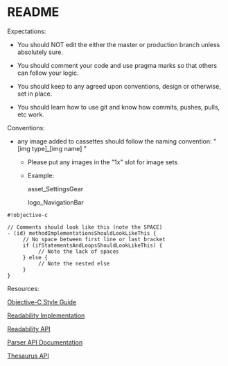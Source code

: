 # README #

Expectations:

* You should NOT edit the either the master or production branch unless absolutely sure.

* You should comment your code and use pragma marks so that others can follow your logic.

* You should keep to any agreed upon conventions, design or otherwise, set in place.

* You should learn how to use git and know how commits, pushes, pulls, etc work.

Conventions:

* any image added to cassettes should follow the naming convention: " [img type]_[img name] "

     * Please put any images in the "1x" slot for image sets
     
     * Example:
     
          asset_SettingsGear

          logo_NavigationBar


```
#!objective-c

// Comments should look like this (note the SPACE)
- (id) methodImplementationsShouldLookLikeThis {
     // No space between first line or last bracket
     if (ifStatementsAndLoopsShouldLookLikeThis) {
          // Note the lack of spaces
     } else {
          // Note the nested else
     }
}
```


Resources:

[Objective-C Style Guide](https://github.com/raywenderlich/objective-c-style-guide)

[Readability Implementation](http://stackoverflow.com/questions/7657553/ios-access-to-safari-reader-feature-through-uiwebview)

[Readability API](https://readability.com/developers/api)

[Parser API Documentation](https://readability.com/developers/api/parser)

[Thesaurus API](http://words.bighugelabs.com/api.php)